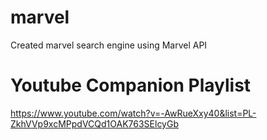 # marvel
Created marvel search engine using Marvel API
# Youtube Companion Playlist
https://www.youtube.com/watch?v=-AwRueXxy40&list=PL-ZkhVVp9xcMPpdVCQd1OAK763SElcyGb
